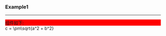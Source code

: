 ### Example1

<hr/>
<div style="background:red">组件如下:</div>
<latexDisplay> c = \pm\sqrt{a^2 + b^2} </latexDisplay>


<script setup>
import latexDisplay from '../components/latexDisplay.vue'
</script>
